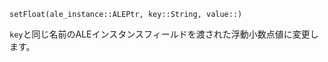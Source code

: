 ```
setFloat(ale_instance::ALEPtr, key::String, value::)
```

`key`と同じ名前のALEインスタンスフィールドを渡された浮動小数点値に変更します。
